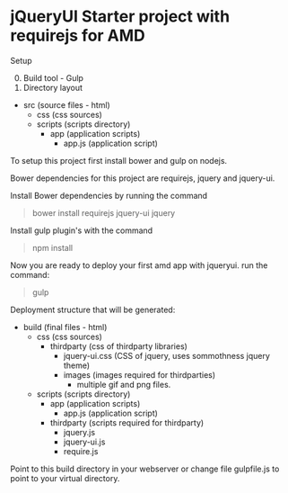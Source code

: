 jQueryUI Starter project with requirejs for AMD
===============================================
Setup


0. Build tool - Gulp
0. Directory layout
+ src (source files - html)
	+ css (css sources)
	+ scripts (scripts directory)
		+ app (application scripts)
			+ app.js (application script)
				
To setup this project first install bower and gulp on nodejs.

Bower dependencies for this project are requirejs, jquery and jquery-ui.

Install Bower dependencies by running the command
>bower install requirejs jquery-ui jquery

Install gulp plugin's with the command
>npm install 

Now you are ready to deploy your first amd app with jqueryui.
run the command:
>gulp

Deployment structure that will be generated:
+ build (final files - html)
	+ css (css sources)
		+ thirdparty (css of thirdparty libraries)
			+ jquery-ui.css (CSS of jquery, uses sommothness jquery theme)
			+ images (images required for thirdparties)
				+ multiple gif and png files. 
	+ scripts (scripts directory)
		+ app (application scripts)
			+ app.js (application script)
		+ thirdparty (scripts required for thirdparty)
			+ jquery.js 
			+ jquery-ui.js
			+ require.js
			
Point to this build directory in your webserver or change file gulpfile.js to point to your virtual directory.